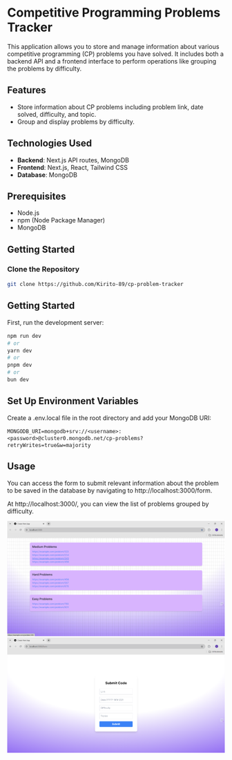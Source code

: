 
# Competitive Programming Problems Tracker

This application allows you to store and manage information about various competitive programming (CP) problems you have solved. It includes both a backend API and a frontend interface to perform operations like grouping the problems by difficulty.

## Features

- Store information about CP problems including problem link, date solved, difficulty, and topic.
- Group and display problems by difficulty.

## Technologies Used

- **Backend**: Next.js API routes, MongoDB
- **Frontend**: Next.js, React, Tailwind CSS
- **Database**: MongoDB

## Prerequisites

- Node.js
- npm (Node Package Manager)
- MongoDB

## Getting Started

### Clone the Repository

```sh
git clone https://github.com/Kirito-89/cp-problem-tracker
```

## Getting Started

First, run the development server:

```bash
npm run dev
# or
yarn dev
# or
pnpm dev
# or
bun dev
```

## Set Up Environment Variables

Create a .env.local file in the root directory and add your MongoDB URI:

```
MONGODB_URI=mongodb+srv://<username>:<password>@cluster0.mongodb.net/cp-problems?retryWrites=true&w=majority
```
## Usage

You can access the form to submit relevant information about the problem to be saved in the database by navigating to http://localhost:3000/form.

At http://localhost:3000/, you can view the list of problems grouped by difficulty.

![Alt text](/public/image1.png)
![Alt text](/public/image2.png)
